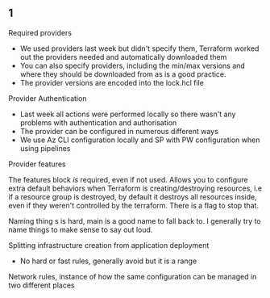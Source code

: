 ## 1

Required providers

- We used providers last week but didn't specify them, Terraform worked out the providers needed and automatically downloaded them
- You can also specify providers, including the min/max versions and where they should be downloaded from as is a good practice.
- The provider versions are encoded into the lock.hcl file

Provider Authentication

- Last week all actions were performed locally so there wasn't any problems with authentication and authorisation
- The provider can be configured in numerous different ways
- We use Az CLI configuration locally and SP with PW configuration when using pipelines

Provider features

The features block _is_ required, even if not used. Allows you to configure extra default behaviors when Terraform is creating/destroying resources, i.e if a resource group is destroyed, by default it destroys all resources inside, even if they weren't controlled by the terraform. There is a flag to stop that.

Naming thing s is hard, main is a good name to fall back to. I generally try to name things to make sense to say out loud.

Splitting infrastructure creation from application deployment
- No hard or fast rules, generally avoid but it is a range

Network rules, instance of how the same configuration can be managed in two different places